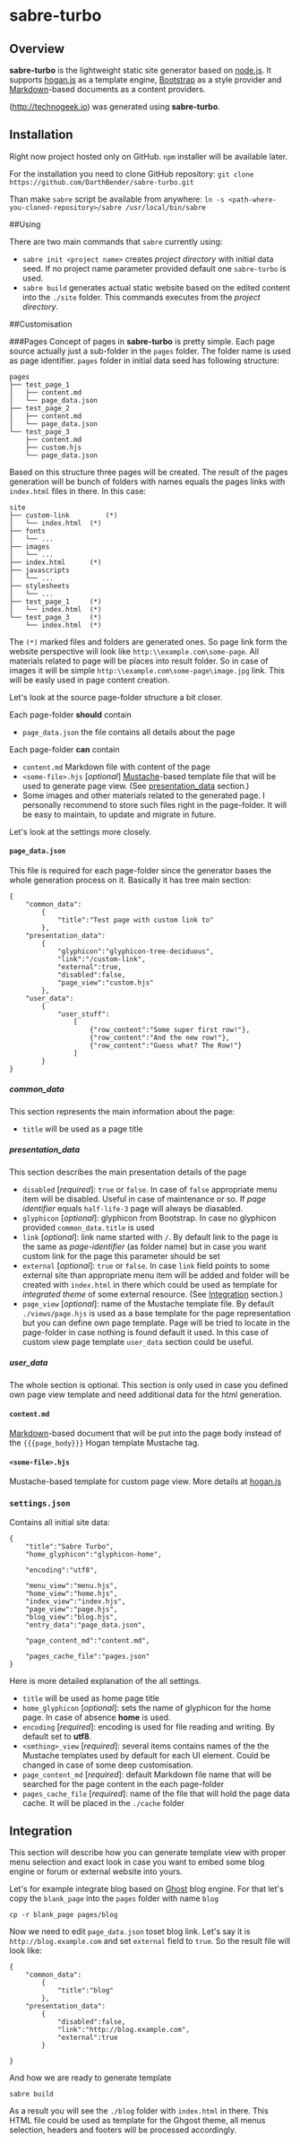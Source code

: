 # sabre-turbo

## Overview

**sabre-turbo** is the lightweight static site generator based on [node.js](http://nodejs.org). It supports [hogan.js](http://twitter.github.io/hogan.js/) as a template engine, [Bootstrap](http://getbootstrap.com) as a style provider and [Markdown](http://daringfireball.net/projects/markdown/)-based documents as a content providers. 

(http://technogeek.io) was generated using **sabre-turbo**.

## Installation

Right now project hosted only on GitHub. `npm` installer will be available later. 

For the installation you need to clone GitHub repository:
`git clone https://github.com/DarthBender/sabre-turbo.git`

Than make `sabre` script be available from anywhere:
`ln -s <path-where-you-cloned-repository>/sabre /usr/local/bin/sabre`

##Using

There are two main commands that `sabre` currently using: 

* `sabre init <project name>` creates _project directory_ with initial data seed. If no project name  parameter provided default one `sabre-turbo` is used.  
* `sabre build` generates actual static website based on the edited content into the `./site` folder. This commands executes from the _project directory_.

##Customisation

###Pages
Concept of pages in **sabre-turbo** is pretty simple. Each page source actually just a sub-folder in the `pages` folder. The folder name is used as page identifier. `pages` folder in initial data seed has following structure:

```
pages
├── test_page_1
│   ├── content.md
│   └── page_data.json
├── test_page_2
│   ├── content.md
│   └── page_data.json
└── test_page_3
    ├── content.md
    ├── custom.hjs
    └── page_data.json		
```

Based on this structure three pages will be created. The result of the pages generation will be bunch of folders with names equals the pages links with `index.html` files in there. In this case:

```
site
├── custom-link 		(*)
│   └── index.html	(*)
├── fonts
│   └── ...
├── images
│   └── ...
├── index.html		(*)
├── javascripts
│   └── ...
├── stylesheets
│   └── ...
├── test_page_1		(*)
│   └── index.html	(*)
└── test_page_3		(*)
    └── index.html	(*)
```
The `(*)` marked files and folders are generated ones. So page link form the website perspective will look like `http:\\example.com\some-page`. All materials related to page will be places into result folder. So in case of images it will be simple `http:\\example.com\some-page\image.jpg` link. This will be easly used in page content creation.

Let's look at the source page-folder structure a bit closer.
 
Each page-folder **should** contain

* `page_data.json` the file contains all details about the page

Each page-folder **can** contain

* `content.md` Markdown file with content of the page
* `<some-file>.hjs` [*optional*] [Mustache](http://mustache.github.io/)-based template file that will be used to generate page view. (See [presentation_data]() section.)
* Some images and other materials related to the generated page. I personally recommend to store such files right in the page-folder. It will be easy to maintain, to update and migrate in future.

Let's look at the settings more closely.

#### `page_data.json` ####

This file is required for each page-folder since the generator bases the whole generation process on it. Basically it has tree main section:

```
{
	"common_data":
		{
			"title":"Test page with custom link to"
		},
	"presentation_data": 
		{
			"glyphicon":"glyphicon-tree-deciduous",
			"link":"/custom-link",
			"external":true,
			"disabled":false,
			"page_view":"custom.hjs"
		},
	"user_data":
		{
			"user_stuff":
				[
					{"row_content":"Some super first row!"},
					{"row_content":"And the new row!"},
					{"row_content":"Guess what? The Row!"}
				]
		}
}
```

##### common_data #####
This section represents the main information about the page:

* `title` will be used as a page title


##### presentation_data #####
This section describes the main presentation details of the page

* `disabled` [*required*]: `true` or `false`. In case of `false` appropriate menu item will be disabled. Useful in case of maintenance or so. If *page identifier* equals `half-life-3` page will always be diasabled.
* `glyphicon` [*optional*]: glyphicon from Bootstrap. In case no glyphicon provided `common_data.title` is used
* `link` [*optional*]: link name started with `/`. By default link to the page is the same as *page-identifier* (as folder name) but in case you want custom link for the page this parameter should be set
* `external` [*optional*]: `true` or `false`. In case `link` field points to some external site than appropriate menu item will be added and folder will be created with `index.html` in there which could be used as template for *integrated theme* of some external resource. (See [Integration]() section.)
* `page_view` [*optional*]: name of the Mustache template file. By default `./views/page.hjs` is used as a base template for the page representation but you can define own page template. Page will be tried to locate in the page-folder in case nothing is found default it used. In this case of custom view page template `user_data` section could be useful.

##### user_data #####
The whole section is optional. This section is only used in case you defined own page view template and need additional data for the html generation.

#### `content.md` ####
[Markdown](http://daringfireball.net/projects/markdown/)-based document that will be put into the page body instead of the `{{{page_body}}}` Hogan template Mustache tag.

#### `<some-file>.hjs` ####
Mustache-based template for custom page view. More details at [hogan.js](http://twitter.github.io/hogan.js/)

### `settings.json` ###
Contains all initial site data:

```
{ 
	"title":"Sabre Turbo",
	"home_glyphicon":"glyphicon-home",

	"encoding":"utf8",
	
	"menu_view":"menu.hjs",
	"home_view":"home.hjs",
	"index_view":"index.hjs",
	"page_view":"page.hjs",
	"blog_view":"blog.hjs",
	"entry_data":"page_data.json",

	"page_content_md":"content.md",

	"pages_cache_file":"pages.json"
}
```

Here is more detailed explanation of the all settings. 

* `title` will be used as home page title
*  `home_glyphicon` [*optional*]: sets the name of glyphicon for the home page. In case of absence **home** is used.
*  `encoding` [*required*]: encoding is used for file reading and writing. By default set to **utf8**.
*  `<smthing>_view` [*required*]: several items contains names of the the Mustache templates used by default for each UI element. Could be changed in case of some deep customisation.
*  `page_content_md` [*required*]: default Markdown file name that will be searched for the page content in the each page-folder
*  `pages_cache_file` [*required*]: name of the file that will hold the page data cache. It will be placed in the `./cache` folder

## Integration ##
This section will describe how you can generate template view with proper menu selection and exact look in case you want to embed some blog engine or forum or external website into yours.

Let's for example integrate blog based on [Ghost](http://ghost.org) blog engine. For that let's copy the `blank_page` into the `pages` folder with name `blog`

`cp -r blank_page pages/blog`

Now we need to edit `page_data.json` toset blog link. Let's say it is `http://blog.example.com` and set `external` field to `true`. So the result file will look like:

```
{
	"common_data": 
		{
			"title":"blog"
		},
	"presentation_data":
		{
			"disabled":false,
			"link":"http://blog.example.com",
			"external":true
		}

}
```

And how we are ready to generate template

`sabre build`

As a result you will see the `./blog` folder with `index.html` in there. This HTML file could be used as template for the Ghgost theme, all menus selection, headers and footers will be processed accordingly.
